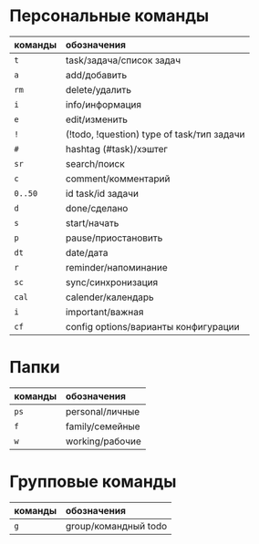 # Персональные команды

|команды      | обозначения                     |
|-------------|:--------------------------------|
|`t`|task/задача/список задач                   |
|`a`|add/добавить                               |
|`rm`|delete/удалить                            |
|`i`|info/информация                            |
|`e`|edit/изменить                              |
|`!`|(!todo, !question) type of task/тип задачи |
|`#`|hashtag (#task)/хэштег                     |
|`sr`|search/поиск                              |
|`c`|comment/комментарий                        |
|`0..50`|id task/id задачи                      |
|`d`|done/сделано                               |
|`s`|start/начать                               |
|`p`|pause/приостановить                        |
|`dt`|date/дата                                 |
|`r`|reminder/напоминание                       |
|`sc`|sync/синхронизация                        |
|`cal`|calender/календарь                       |
|`i`|important/важная                           |
|`cf`|config options/варианты конфигурации      |
                             


# Папки

|команды      | обозначения                     |
|-------------|:--------------------------------|
|`ps`|personal/личные                           |
|`f`|family/семейные                            | 
|`w`|working/рабочие                            |


# Групповые команды

|команды      | обозначения                     |
|-------------|:--------------------------------|
|`g`|group/командный todo                       |
